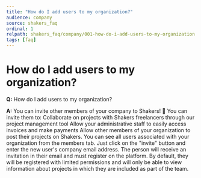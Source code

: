 ```yaml
---
title: "How do I add users to my organization?"
audience: company
source: shakers_faq
ordinal: 1
relpath: shakers_faq/company/001-how-do-i-add-users-to-my-organization.md
tags: [faq]
---
```


# How do I add users to my organization?

**Q:** How do I add users to my organization?

**A:** You can invite other members of your company to Shakers! 🤸 You can invite them to: Collaborate on projects with Shakers freelancers through our project management tool Allow your administrative staff to easily access invoices and make payments Allow other members of your organization to post their projects on Shakers. You can see all users associated with your organization from the members tab. Just click on the "invite" button and enter the new user's company email address. The person will receive an invitation in their email and must register on the platform. By default, they will be registered with limited permissions and will only be able to view information about projects in which they are included as part of the team.
